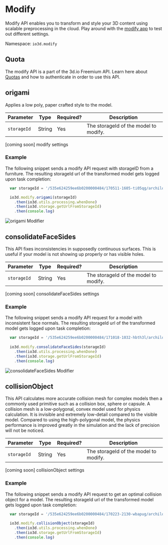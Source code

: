 # Modify

Modify API enables you to transform and style your 3D content using scalable preprocessing in the cloud.
Play around with the [modify app](https://modify.3d.io) to test out different settings.

Namespace: `io3d.modify`

## Quota

The modify API is a part of the 3d.io Freemium API. Learn here about [Quotas](https://3d.io/docs/api/1/authentication.html)
and how to authenticate in order to use this API.


## origami

Applies a low poly, paper crafted style to the model.

| Parameter | Type | Required? | Description |
| --- | --- | --- | --- |
| `storageId` | String | Yes | The storageId of the model to modify. |

[coming soon] modify settings

### Example

The following snippet sends a modify API request with storageID from a furniture.
The resulting storageId url of the transformed model gets logged upon task completion:

```javascript
  var storageId = '/535e624259ee6b0200000484/170511-1605-ti05qg/archilogic_2017-05-11_16-05-27_vNIa8r.gz.data3d.buffer'

  io3d.modify.origami(storageId)
    .then(io3d.utils.processing.whenDone)
    .then(io3d.storage.getUrlFromStorageId)
    .then(console.log)
```

![origami Modifier](https://storage.3d.io/535e624259ee6b0200000484/2017-10-19_9-44_i7TkMp/modify.png)


## consolidateFaceSides

This API fixes inconsistencies in supposedly continuous surfaces. This is useful if your model is not showing up properly or has visible holes.

| Parameter | Type | Required? | Description |
| --- | --- | --- | --- |
| `storageId` | String | Yes | The storageId of the model to modify. |

[coming soon] consolidateFaceSides settings


### Example

The following snippet sends a modify API request for a model with inconsistent face normals.
The resulting storageId url of the transformed model gets logged upon task completion:

```javascript
  var storageId = '/535e624259ee6b0200000484/171018-1032-hbth3l/archilogic_2017-10-18_10-32-30_ME3Aah.gz.data3d.buffer'
  
  io3d.modify.consolidateFaceSides(storageId)
    .then(io3d.utils.processing.whenDone)
    .then(io3d.storage.getUrlFromStorageId)
    .then(console.log)
```

![consolidateFaceSides Modifier](https://storage.3d.io/535e624259ee6b0200000484/2017-10-18_23-4_1Dg9G4/consolidate.png)

## collisionObject

This API calculates more accurate collision mesh for complex models then a commonly used primitive such as a collision box, sphere or capsule.
A collision mesh is a low-polygonal, convex model used for physics calculation. It is invisible and extremely low-detail compared to the visible model. Compared to using the high-polygonal model, the physics performance is improved greatly in the simulation and the lack of precision will not be noticed.

| Parameter | Type | Required? | Description |
| --- | --- | --- | --- |
| `storageId` | String | Yes | The storageId of the model to modify. |

[coming soon] collisionObject settings


### Example

The following snippet sends a modify API request to get an optimal collision object for a model.
The resulting storageId url of the transformed model gets logged upon task completion:

```javascript
  var storageId = '/535e624259ee6b0200000484/170223-2130-wbapug/archilogic_2017-02-23_21-30-44_1X3O1Q.gz.data3d.buffer'
  
  io3d.modify.collisionObject(storageId)
    .then(io3d.utils.processing.whenDone)
    .then(io3d.storage.getUrlFromStorageId)
    .then(console.log)
```

